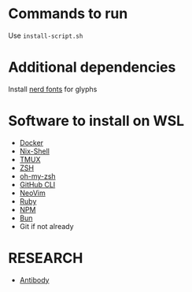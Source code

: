 # Commands to run

Use `install-script.sh`

# Additional dependencies

Install [nerd fonts](https://github.com/ryanoasis/nerd-fonts/releases/download/v3.3.0/CascadiaMono.zip) for glyphs

# Software to install on WSL

 - [Docker](https://docs.docker.com/engine/install/)
 - [Nix-Shell](https://nixos.org/download/)
 - [TMUX](https://github.com/tmux/tmux/wiki/Installing)
 - [ZSH](https://www.zsh.org/)
 - [oh-my-zsh](https://github.com/ohmyzsh/ohmyzsh)
 - [GitHub CLI](https://github.com/cli/cli)
 - [NeoVim](https://github.com/neovim/neovim/blob/master/INSTALL.md#appimage-universal-linux-package)
 - [Ruby](https://www.ruby-lang.org/en/documentation/installation/#apt)
 - [NPM](https://github.com/nvm-sh/nvm)
 - [Bun](https://bun.sh/)
 - Git if not already

# RESEARCH

 - [Antibody](https://github.com/getantibody/antibody)

